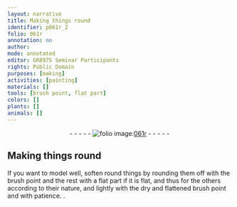 ```yaml
---
layout: narrative
title: Making things round
identifier: p061r_2
folio: 061r
annotation: no
author:
mode: annotated
editor: GR8975 Seminar Participants
rights: Public Domain
purposes: [making]
activities: [painting]
materials: []
tools: [brush point, flat part]
colors: []
plants: []
animals: []
---
```


 <div class="folio" align="center">- - - - - <a href="http://gallica.bnf.fr/ark:/12148/btv1b10500001g/f127.image" target="_blank"><img src="https://cu-mkp.github.io/GR8975-edition/assets/photo-icon.png" alt="folio image: " style="display:inline-block; margin-bottom:-3px;"/>061r</a> - - - - - </div>  <span class="activity"></span> 

## Making things round

 
If you want to model well, soften round things by rounding them off with the <span class="tool">brush point</span> and the rest with a <span class="tool">flat part</span> if it is flat, and thus for the others according to their nature, and lightly with the dry and flattened brush point and with patience.
. 
